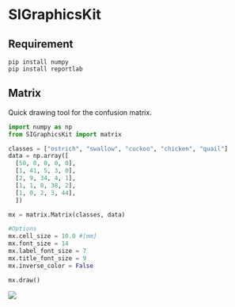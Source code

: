 # SIGraphicsKit

## Requirement

    pip install numpy
    pip install reportlab

## Matrix

Quick drawing tool for the confusion matrix.

```python
import numpy as np
from SIGraphicsKit import matrix

classes = ["ostrich", "swallow", "cuckoo", "chicken", "quail"]
data = np.array([
  [50, 0, 0, 0, 0],
  [1, 41, 5, 3, 0],
  [2, 9, 34, 4, 1],
  [1, 1, 8, 38, 2],
  [1, 0, 2, 3, 44],
  ])

mx = matrix.Matrix(classes, data)

#Options
mx.cell_size = 10.0 #[mm]
mx.font_size = 14
mx.label_font_size = 7
mx.title_font_size = 9
mx.inverse_color = False

mx.draw()
```

![](https://dl.dropboxusercontent.com/u/12208857/img/SIGraphocsKit_matrix_ss.png)
